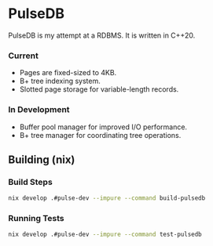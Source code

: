 # PulseDB

PulseDB is my attempt at a RDBMS. It is written in C++20.

### Current

- Pages are fixed-sized to 4KB.
- B+ tree indexing system.
- Slotted page storage for variable-length records.

### In Development

- Buffer pool manager for improved I/O performance.
- B+ tree manager for coordinating tree operations.

## Building (nix)

### Build Steps

```bash
nix develop .#pulse-dev --impure --command build-pulsedb
```

### Running Tests

```bash
nix develop .#pulse-dev --impure --command test-pulsedb
```
